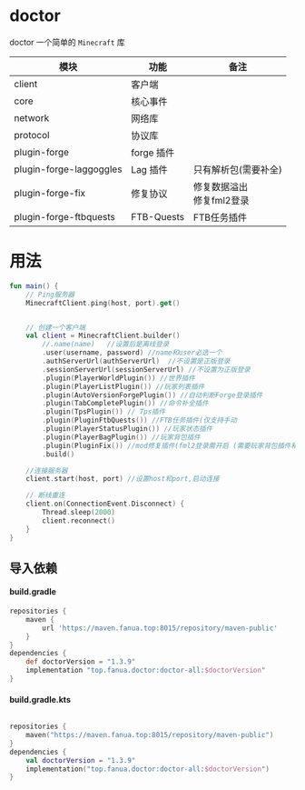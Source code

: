 # doctor

doctor 一个简单的 `Minecraft` 库

| 模块                      | 功能         | 备注                  |
|-------------------------|------------|---------------------|
| client                  | 客户端        |                     |
| core                    | 核心事件       |                     |
| network                 | 网络库        |                     |
| protocol                | 协议库        |                     |
| plugin-forge            | forge 插件   |                     |
| plugin-forge-laggoggles | Lag 插件     | 只有解析包(需要补全)         |
| plugin-forge-fix        | 修复协议       | 修复数据溢出<br/>修复fml2登录 |
| plugin-forge-ftbquests  | FTB-Quests | FTB任务插件             |

# 用法

```kotlin
fun main() {
    // Ping服务器
    MinecraftClient.ping(host, port).get()


    // 创建一个客户端
    val client = MinecraftClient.builder()
        //.name(name)   //设置后是离线登录
        .user(username, password) //name和user必选一个
        .authServerUrl(authServerUrl)  //不设置是正版登录
        .sessionServerUrl(sessionServerUrl) //不设置为正版登录
        .plugin(PlayerWorldPlugin()) //世界插件
        .plugin(PlayerListPlugin()) //玩家列表插件
        .plugin(AutoVersionForgePlugin()) //自动判断Forge登录插件
        .plugin(TabCompletePlugin()) //命令补全插件
        .plugin(TpsPlugin()) // Tps插件
        .plugin(PluginFtbQuests()) //FTB任务插件(仅支持手动
        .plugin(PlayerStatusPlugin()) //玩家状态插件
        .plugin(PlayerBagPlugin()) //玩家背包插件
        .plugin(PluginFix()) //mod修复插件(fml2登录需开启 (需要玩家背包插件和玩家状态插件
        .build()

    //连接服务器
    client.start(host, port) //设置host和port,启动连接

    // 断线重连
    client.on(ConnectionEvent.Disconnect) {
        Thread.sleep(2000)
        client.reconnect()
    }
}
```

## 导入依赖

#### build.gradle

```groovy
repositories {
    maven {
        url 'https://maven.fanua.top:8015/repository/maven-public'
    }
}
dependencies {
    def doctorVersion = "1.3.9"
    implementation "top.fanua.doctor:doctor-all:$doctorVersion"
}


```

#### build.gradle.kts

```kotlin

repositories {
    maven("https://maven.fanua.top:8015/repository/maven-public")
}
dependencies {
    val doctorVersion = "1.3.9"
    implementation("top.fanua.doctor:doctor-all:$doctorVersion")
}

```

